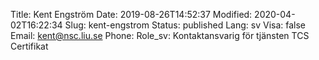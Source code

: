 Title: Kent Engström
Date: 2019-08-26T14:52:37
Modified: 2020-04-02T16:22:34
Slug: kent-engstrom
Status: published
Lang: sv
Visa: false
Email: kent@nsc.liu.se
Phone: 
Role_sv: Kontaktansvarig för tjänsten TCS Certifikat
